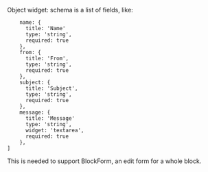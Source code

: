 Object widget: schema is a list of fields, like:

```[
    name: {
      title: 'Name'
      type: 'string',
      required: true
    },
    from: {
      title: 'From',
      type: 'string',
      required: true
    },
    subject: {
      title: 'Subject',
      type: 'string',
      required: true
    },
    message: {
      title: 'Message'
      type: 'string',
      widget: 'textarea',
      required: true
    },
]
```

This is needed to support BlockForm, an edit form for a whole block.
